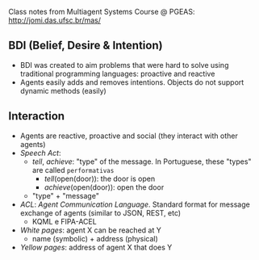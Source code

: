 Class notes from Multiagent Systems Course @ PGEAS: http://jomi.das.ufsc.br/mas/

## BDI (Belief, Desire & Intention)

* BDI was created to aim problems that were hard to solve using traditional programming languages: proactive and reactive
* Agents easily adds and removes intentions. Objects do not support dynamic methods (easily)

## Interaction

* Agents are reactive, proactive and social (they interact with other agents)
* _Speech Act_:
  * _tell_, _achieve_: "type" of the message. In Portuguese, these "types" are called `performativas`
    * _tell_(open(door)): the door is open
    * _achieve_(open(door)): open the door
  * "type" + "message"
* _ACL_: _Agent Communication Language_. Standard format for message exchange of agents (similar to JSON, REST, etc)
  * KQML e FIPA-ACEL
* _White pages_: agent X can be reached at Y
    * name (symbolic) + address (physical)
* _Yellow pages_: address of agent X that does Y
